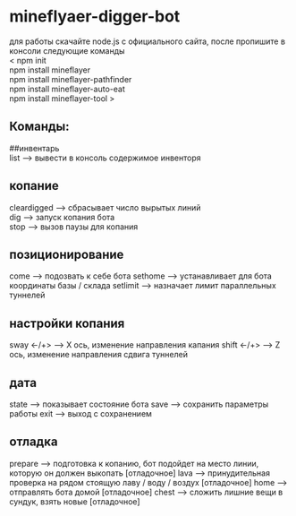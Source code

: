# mineflyaer-digger-bot
для работы скачайте node.js с официального сайта, после пропишите в консоли следующие команды  
<   npm init  
    npm install mineflayer  
    npm install mineflayer-pathfinder  
    npm install mineflayer-auto-eat  
    npm install mineflayer-tool   >

## Команды:
  
##инвентарь  
list --> вывести в консоль содержимое инвенторя  
  
## копание  
cleardigged --> сбрасывает число вырытых линий  
dig --> запуск копания бота  
stop --> вызов паузы для копания  
  
## позиционирование  
come --> подозвать к себе бота
sethome --> устанавливает для бота координаты базы / склада
setlimit <limit> --> назначает лимит параллельных туннелей

## настройки копания
sway <-/+> --> X ось, изменение направления капания
shift <-/+> --> Z ось, изменение направления сдвига туннелей

## дата
state --> показывает состояние бота 
save --> сохранить параметры работы
exit --> выход с сохранением

## отладка
prepare --> подготовка к копанию, бот подойдет на место линии, которую он должен выкопать [отладочное]
lava --> принудительная проверка на рядом стоящую лаву / воду / воздух [отладочное]
home --> отправлять бота домой [отладочное]
chest --> сложить лишние вещи в сундук, взять новые [отладочное]
  


